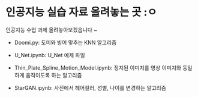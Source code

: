 # 인공지능 실습 자료 올려놓는 곳 :ㅇ


인공지능 수업 과제 올려놓아보겠읍니다 ~


- Doomi.py:
  도미와 빙어 맞추는 KNN 알고리즘

- U_Net.ipynb:
  U_Net 예제 파일

- Thin_Plate_Spline_Motion_Model.ipynb:
  정지된 이미지를 영상 이미지와 동일하게 움직이도록 하는 알고리즘

- StarGAN.ipynb:
  사진에서 헤어컬러, 성별, 나이를 변경하는 알고리즘
  
